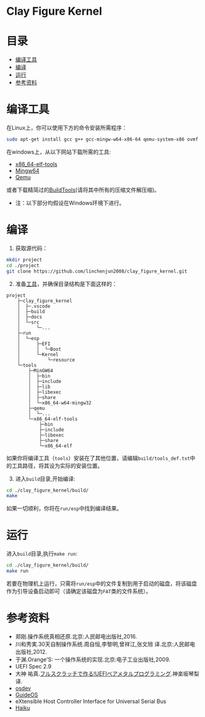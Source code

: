 # Clay Figure Kernel
# 目录
* [编译工具](#编译工具)
* [编译](#编译)
* [运行](#运行)
* [参考资料](#参考资料)

# 编译工具
在Linux上，你可以使用下方的命令安装所需程序：
```sh
sudo apt-get install gcc g++ gcc-mingw-w64-x86-64 qemu-system-x86 ovmf
```
在windows上，从以下网站下载所需的工具:

* [x86_64-elf-tools](https://github.com/lordmilko/i686-elf-tools/releases)
* [Mingw64](https://www.mingw-w64.org/)
* [Qemu](https://www.qemu.org)

或者下载精简过的[BuildTools](https://gitee.com/linchenjun2008/build_tools)(请将其中所有的压缩文件解压缩)。

 * 注：以下部分均假设在Windows环境下进行。
# 编译

1. 获取源代码：
```bash
mkdir project
cd ./project
git clone https://github.com/linchenjun2008/clay_figure_kernel.git
```
2. 准备[工具](#编译工具)，并确保目录结构是下面这样的：
```
project
    ├─clay_figure_kernel
    │  ├─.vscode
    │  ├─build
    │  ├─docs
    │  └─src
    │      └─...
    ├─run
    │  └─esp
    │      ├─EFI
    │      │  └─Boot
    │      └─Kernel
    │          └─resource
    └─tools
        ├─MinGW64
        │  ├─bin
        │  ├─include
        │  ├─lib
        │  ├─libexec
        │  ├─share
        │  └─x86_64-w64-mingw32
        ├─qemu
        │  └─...
        └─x86_64-elf-tools
            ├─bin
            ├─include
            ├─libexec
            ├─share
            └─x86_64-elf
```
如果你将编译工具（`tools`）安装在了其他位置，请编辑`build/tools_def.txt`中的工具路径，将其设为实际的安装位置。

3. 进入`build`目录,开始编译:
```bash
cd ./clay_figure_kernel/build/
make
```
如果一切顺利，你将在`run/esp`中找到编译结果。

# 运行
进入`build`目录,执行`make run`:
```bash
cd ./clay_figure_kernel/build/
make run
```
若要在物理机上运行，只需将`run/esp`中的文件复制到用于启动的磁盘，将该磁盘作为引导设备启动即可（请确定该磁盘为`FAT`类的文件系统）。

# 参考资料
* 郑刚.操作系统真相还原.北京:人民邮电出版社,2016.
* 川和秀実.30天自制操作系统.周自恒,李黎明,曾祥江,张文旭 译.北京:人民邮电出版社,2012.
* 于渊.Orange'S: 一个操作系统的实现.北京:电子工业出版社,2009.
* UEFI Spec 2.9
* 大神 祐真.[フルスクラッチで作る!UEFIベアメタルプログラミング](https://kagurazakakotori.github.io/ubmp-cn/).神楽坂琴梨 译.
* [osdev](https://wiki.osdev.org)
* [GuideOS](https://github.com/Codetector1374/GuideOS)
* eXtensible Host Controller Interface for Universal Serial Bus
* [Haiku](https://github.com/haiku/haiku)